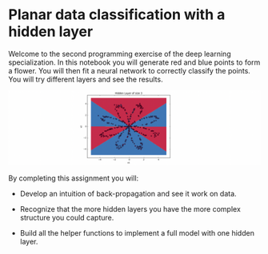 # Planar data classification with a hidden layer

Welcome to the second programming exercise of the deep learning specialization. In this notebook you will generate red and blue points to form a flower. You will then fit a neural network to correctly classify the points. You will try different layers and see the results.

![](/Images/ZWaFhXvJEee4vAqXrrsRwg_d82c6d2cd5729c93fb76e37260abcbd2_Screen-Shot-2017-08-07-at-4.36.57-PM.png)

By completing this assignment you will:

- Develop an intuition of back-propagation and see it work on data.

- Recognize that the more hidden layers you have the more complex structure you could capture.

- Build all the helper functions to implement a full model with one hidden layer.
